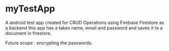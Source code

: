 # myTestApp

A android test app created for CRUD Operations using Firebase Firestore as a backend
this app has a takes name, email and password and saves it to a document in firestore.

Future scope : encrypting the passwords.
